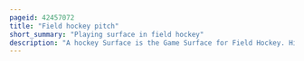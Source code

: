 ```yaml
---
pageid: 42457072
title: "Field hockey pitch"
short_summary: "Playing surface in field hockey"
description: "A hockey Surface is the Game Surface for Field Hockey. Historically the Game was played on natural Turf and Nowadays is mostly played on artificial Turf. The Transition to artificial Pitches occurred during the 1970s and was Mandatory for major Competitions in 1976. All Markings of Lines and Goal Descriptions are provided in the Rules of Hockey by the international Hockey Federation."
---
```

